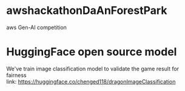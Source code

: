 # awshackathonDaAnForestPark
aws Gen-AI competition

# HuggingFace open source model
We've train image classification model to validate the game result for fairness  
link: https://huggingface.co/chenged118/dragonImageClassification
